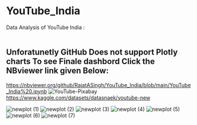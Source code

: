 # YouTube_India
Data Analysis of YouTube India : <br>
<br>
## Unforatunetly GitHub Does not support Plotly charts To see Finale dashbord Click the NBviewer link given Below:
https://nbviewer.org/github/RajatASingh/YouTube_India/blob/main/YouTube_India%20.ipynb
![YouTube-Pixabay](https://user-images.githubusercontent.com/105695431/207273547-41cd3ed4-9147-44e7-8d07-efa5ae1bd021.jpg)
https://www.kaggle.com/datasets/datasnaek/youtube-new


![newplot (1)](https://user-images.githubusercontent.com/105695431/209185860-b2747c5b-c5a3-423b-9603-7b94e8e924f3.png)
![newplot (2)](https://user-images.githubusercontent.com/105695431/209185947-77ac3b11-795d-418e-8db2-0e1f1b05a76a.png)
![newplot (3)](https://user-images.githubusercontent.com/105695431/209186001-2b87f915-46a9-460b-b12f-ab1d3160a9a8.png)
![newplot (4)](https://user-images.githubusercontent.com/105695431/209186037-8e2c02d2-32ed-4bd6-9e3c-408654ae538e.png)
![newplot (5)](https://user-images.githubusercontent.com/105695431/209186067-a9b08bed-c965-47e1-b41c-55e730bd0261.png)
![newplot (6)](https://user-images.githubusercontent.com/105695431/209186097-b2c78264-8285-455e-a4e6-3839ff8081e7.png)
![newplot (7)](https://user-images.githubusercontent.com/105695431/209186116-a2356e3f-4dfe-4d7a-9384-c7b1c8660292.png)

